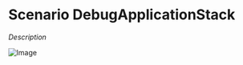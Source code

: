 # Scenario DebugApplicationStack

_Description_

![Image](./UseCases/ManageApplicationStack/DebugApplicationStack.png)


